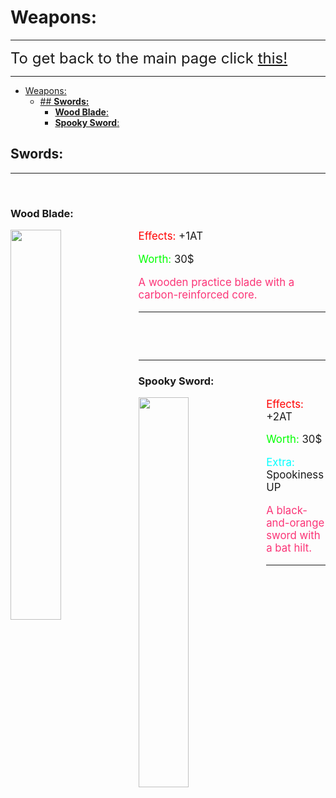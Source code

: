 # Weapons:

---

<font size="5">To get back to the main page click <a href="../DeltaBlox">this!</a></font>

---

- [Weapons:](#weapons)
  - [## **Swords:**](#-swords)
    - [**Wood Blade**:](#wood-blade)
    - [**Spooky Sword**:](#spooky-sword)

## **Swords:**
---

&nbsp;

### **Wood Blade**:

<img src="https://i.imgur.com/maKLddq.png" align="left" width="40%">

<div style="font-size:120%;">
  <p><span style="color:rgb(255,0,0);">Effects:</span> +1AT</p>
  <p><span style="color:rgb(0,255,0);">Worth:</span> 30$ </p>
</div>

<div style="font-size:120%;">
  <p><span style="color:rgb(251,53,119);">A wooden practice blade with a carbon-reinforced core.</span></p>
</div>

---

&nbsp;

&nbsp;

---

### **Spooky Sword**:

<img src="https://i.imgur.com/Yeqbtmp.png" align="left" width="40%">

<div style="font-size:120%;">
  <p><span style="color:rgb(255,0,0);">Effects:</span> +2AT</p>
  <p><span style="color:rgb(0,255,0);">Worth:</span> 30$ </p>
  <p><span style="color:rgb(0,255,255);">Extra:</span> Spookiness UP</p>
</div>

<div style="font-size:120%;">
  <p><span style="color:rgb(251,53,119);">A black-and-orange sword with a bat hilt.</span></p>
</div>

---

&nbsp;

&nbsp;
